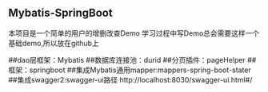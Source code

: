 ## Mybatis-SpringBoot
本项目是一个简单的用户的增删改查Demo
学习过程中写Demo总会需要这样一个基础demo,所以放在github上

##dao层框架：Mybatis
##数据库连接池：durid
##分页插件：pageHelper
##框架：springboot
##集成Mybatis通用mapper:mappers-spring-boot-stater
##集成swagger2:swagger-ui路径 http://localhost:8030/swagger-ui.html#/

